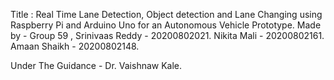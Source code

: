 Title : Real Time Lane Detection, Object detection and Lane Changing using Raspberry Pi and Arduino Uno for an Autonomous Vehicle Prototype.
Made by - Group 59 ,
Srinivaas Reddy - 20200802021.
Nikita Mali - 20200802161.
Amaan Shaikh - 20200802148.

Under The Guidance - 
Dr. Vaishnaw Kale.
